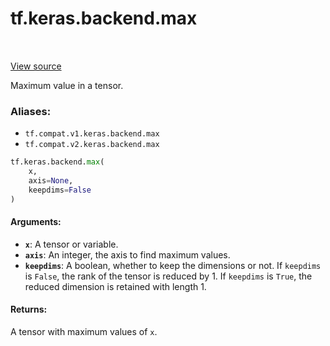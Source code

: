 <div itemscope itemtype="http://developers.google.com/ReferenceObject">
<meta itemprop="name" content="tf.keras.backend.max" />
<meta itemprop="path" content="Stable" />
</div>

# tf.keras.backend.max

<!-- Insert buttons -->

<table class="tfo-notebook-buttons tfo-api" align="left">
</table>

<a target="_blank" href="/code/stable/tensorflow/python/keras/backend.py">View source</a>



<!-- Start diff -->
Maximum value in a tensor.

### Aliases:

* `tf.compat.v1.keras.backend.max`
* `tf.compat.v2.keras.backend.max`


``` python
tf.keras.backend.max(
    x,
    axis=None,
    keepdims=False
)
```



<!-- Placeholder for "Used in" -->


#### Arguments:


* <b>`x`</b>: A tensor or variable.
* <b>`axis`</b>: An integer, the axis to find maximum values.
* <b>`keepdims`</b>: A boolean, whether to keep the dimensions or not.
    If `keepdims` is `False`, the rank of the tensor is reduced
    by 1. If `keepdims` is `True`,
    the reduced dimension is retained with length 1.


#### Returns:

A tensor with maximum values of `x`.

